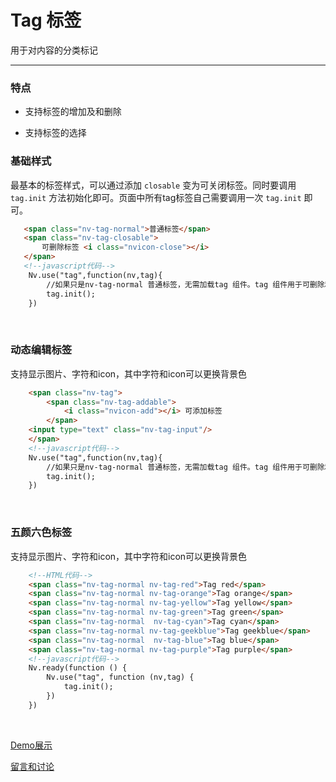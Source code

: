# Tag 标签

用于对内容的分类标记

---


### 特点

+ 支持标签的增加及和删除

+ 支持标签的选择


### 基础样式

最基本的标签样式，可以通过添加 `closable` 变为可关闭标签。同时要调用 `tag.init` 方法初始化即可。页面中所有tag标签自己需要调用一次 `tag.init` 即可。


```html
   <span class="nv-tag-normal">普通标签</span>
   <span class="nv-tag-closable">
       可删除标签 <i class="nvicon-close"></i>
   </span>
   <!--javascript代码-->
    Nv.use("tag",function(nv,tag){
        //如果只是nv-tag-normal 普通标签，无需加载tag 组件。tag 组件用于可删除和可编辑的标签。
        tag.init();
    })
```

<br/>

### 动态编辑标签

支持显示图片、字符和icon，其中字符和icon可以更换背景色


```html
    <span class="nv-tag">
        <span class="nv-tag-addable">
            <i class="nvicon-add"></i> 可添加标签
        </span>
    <input type="text" class="nv-tag-input"/>
    </span>
    <!--javascript代码-->
    Nv.use("tag",function(nv,tag){
        //如果只是nv-tag-normal 普通标签，无需加载tag 组件。tag 组件用于可删除和可编辑的标签。
        tag.init();
    })
```

<br/>

### 五颜六色标签

支持显示图片、字符和icon，其中字符和icon可以更换背景色


```html
    <!--HTML代码-->
    <span class="nv-tag-normal nv-tag-red">Tag red</span>
    <span class="nv-tag-normal nv-tag-orange">Tag orange</span>
    <span class="nv-tag-normal nv-tag-yellow">Tag yellow</span>
    <span class="nv-tag-normal nv-tag-green">Tag green</span>
    <span class="nv-tag-normal  nv-tag-cyan">Tag cyan</span>
    <span class="nv-tag-normal nv-tag-geekblue">Tag geekblue</span>
    <span class="nv-tag-normal  nv-tag-blue">Tag blue</span>
    <span class="nv-tag-normal nv-tag-purple">Tag purple</span>
    <!--javascript代码-->
    Nv.ready(function () {
        Nv.use("tag", function (nv,tag) {
            tag.init();
        })
    })
```

<br/>





[Demo展示](http://www.nv-js.com/api?type=tag)

[留言和讨论](https://github.com/guguaihaha/nv-source/issues/33)

    